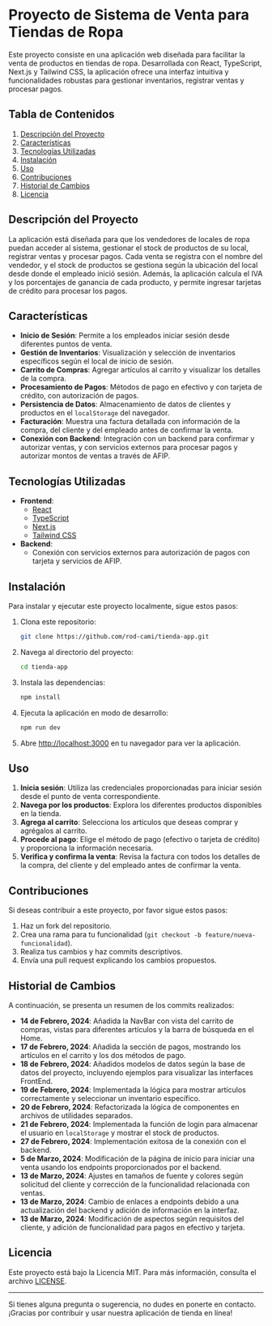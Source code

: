 # Proyecto de Sistema de Venta para Tiendas de Ropa

Este proyecto consiste en una aplicación web diseñada para facilitar la venta de productos en tiendas de ropa. Desarrollada con React, TypeScript, Next.js y Tailwind CSS, la aplicación ofrece una interfaz intuitiva y funcionalidades robustas para gestionar inventarios, registrar ventas y procesar pagos.

## Tabla de Contenidos

1. [Descripción del Proyecto](#descripción-del-proyecto)
2. [Características](#características)
3. [Tecnologías Utilizadas](#tecnologías-utilizadas)
4. [Instalación](#instalación)
5. [Uso](#uso)
6. [Contribuciones](#contribuciones)
7. [Historial de Cambios](#historial-de-cambios)
8. [Licencia](#licencia)

## Descripción del Proyecto

La aplicación está diseñada para que los vendedores de locales de ropa puedan acceder al sistema, gestionar el stock de productos de su local, registrar ventas y procesar pagos. Cada venta se registra con el nombre del vendedor, y el stock de productos se gestiona según la ubicación del local desde donde el empleado inició sesión. Además, la aplicación calcula el IVA y los porcentajes de ganancia de cada producto, y permite ingresar tarjetas de crédito para procesar los pagos.

## Características

- **Inicio de Sesión**: Permite a los empleados iniciar sesión desde diferentes puntos de venta.
- **Gestión de Inventarios**: Visualización y selección de inventarios específicos según el local de inicio de sesión.
- **Carrito de Compras**: Agregar artículos al carrito y visualizar los detalles de la compra.
- **Procesamiento de Pagos**: Métodos de pago en efectivo y con tarjeta de crédito, con autorización de pagos.
- **Persistencia de Datos**: Almacenamiento de datos de clientes y productos en el `localStorage` del navegador.
- **Facturación**: Muestra una factura detallada con información de la compra, del cliente y del empleado antes de confirmar la venta.
- **Conexión con Backend**: Integración con un backend para confirmar y autorizar ventas, y con servicios externos para procesar pagos y autorizar montos de ventas a través de AFIP.

## Tecnologías Utilizadas

- **Frontend**:
  - [React](https://reactjs.org/)
  - [TypeScript](https://www.typescriptlang.org/)
  - [Next.js](https://nextjs.org/)
  - [Tailwind CSS](https://tailwindcss.com/)
- **Backend**:
  - Conexión con servicios externos para autorización de pagos con tarjeta y servicios de AFIP.

## Instalación

Para instalar y ejecutar este proyecto localmente, sigue estos pasos:

1. Clona este repositorio:
    ```sh
    git clone https://github.com/rod-cami/tienda-app.git
    ```
2. Navega al directorio del proyecto:
    ```sh
    cd tienda-app
    ```
3. Instala las dependencias:
    ```sh
    npm install
    ```
4. Ejecuta la aplicación en modo de desarrollo:
    ```sh
    npm run dev
    ```

5. Abre [http://localhost:3000](http://localhost:3000) en tu navegador para ver la aplicación.

## Uso

1. **Inicia sesión**: Utiliza las credenciales proporcionadas para iniciar sesión desde el punto de venta correspondiente.
2. **Navega por los productos**: Explora los diferentes productos disponibles en la tienda.
3. **Agrega al carrito**: Selecciona los artículos que deseas comprar y agrégalos al carrito.
4. **Procede al pago**: Elige el método de pago (efectivo o tarjeta de crédito) y proporciona la información necesaria.
5. **Verifica y confirma la venta**: Revisa la factura con todos los detalles de la compra, del cliente y del empleado antes de confirmar la venta.

## Contribuciones

Si deseas contribuir a este proyecto, por favor sigue estos pasos:

1. Haz un fork del repositorio.
2. Crea una rama para tu funcionalidad (`git checkout -b feature/nueva-funcionalidad`).
3. Realiza tus cambios y haz commits descriptivos.
4. Envía una pull request explicando los cambios propuestos.

## Historial de Cambios

A continuación, se presenta un resumen de los commits realizados:

- **14 de Febrero, 2024**: Añadida la NavBar con vista del carrito de compras, vistas para diferentes artículos y la barra de búsqueda en el Home.
- **17 de Febrero, 2024**: Añadida la sección de pagos, mostrando los artículos en el carrito y los dos métodos de pago.
- **18 de Febrero, 2024**: Añadidos modelos de datos según la base de datos del proyecto, incluyendo ejemplos para visualizar las interfaces FrontEnd.
- **19 de Febrero, 2024**: Implementada la lógica para mostrar artículos correctamente y seleccionar un inventario específico.
- **20 de Febrero, 2024**: Refactorizada la lógica de componentes en archivos de utilidades separados.
- **21 de Febrero, 2024**: Implementada la función de login para almacenar el usuario en `localStorage` y mostrar el stock de productos.
- **27 de Febrero, 2024**: Implementación exitosa de la conexión con el backend.
- **5 de Marzo, 2024**: Modificación de la página de inicio para iniciar una venta usando los endpoints proporcionados por el backend.
- **13 de Marzo, 2024**: Ajustes en tamaños de fuente y colores según solicitud del cliente y corrección de la funcionalidad relacionada con ventas.
- **13 de Marzo, 2024**: Cambio de enlaces a endpoints debido a una actualización del backend y adición de información en la interfaz.
- **13 de Marzo, 2024**: Modificación de aspectos según requisitos del cliente, y adición de funcionalidad para pagos en efectivo y tarjeta.

## Licencia

Este proyecto está bajo la Licencia MIT. Para más información, consulta el archivo [LICENSE](LICENSE).

---

Si tienes alguna pregunta o sugerencia, no dudes en ponerte en contacto. ¡Gracias por contribuir y usar nuestra aplicación de tienda en línea!
